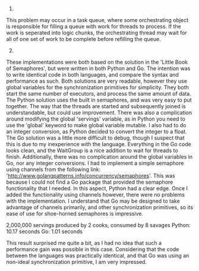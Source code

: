 1.
This problem may occur in a task queue, where some orchestrating object is responsible for filling a queue with work for threads to process. If the work is seperated into logic chunks, the orchestrating thread may wait for all of one set of work to be complete before refilling the queue.

2.
These implementations were both based on the solution in the 'Little Book of Semaphores', but were written in both Python and Go. The intention was to write identical code in both languages, and compare the syntax and performance as such.
Both solutions are very readable, however they use global variables for the synchronization primitives for simplicity. They both start the same number of executors, and process the same amount of data.
The Python solution uses the built in semaphores, and was very easy to put together. The way that the threads are started and subsequently joined is understandable, but could use improvement. There was also a complication around modifying the global 'servings' variable, as in Python you need to use the 'global' keyword to make global variable mutable. I also had to do an integer conversion, as Python decided to convert the integer to a float.
The Go solution was a little more difficult to debug, though I suspect that this is due to my inexperience with the language. Everything in the Go code looks clean, and the WaitGroup is a nice addition to wait for threads to finish. Additionally, there was no complication around the global variables in Go, nor any integer conversions. I had to implement a simple semaphore using channels from the following link: 'http://www.golangpatterns.info/concurrency/semaphores'. This was because I could not find a Go package that provided the semaphore functionality that I needed. In this aspect, Python had a clear edge. Once I added the functionality using channels however, there were no problems with the implementation. I understand that Go may be designed to take advantage of channels primarily, and other synchronization primitives, so its ease of use for shoe-horned semaphores is impressive.

2,000,000 servings produced by 2 cooks, consumed by 8 savages
Python:     10.17 seconds
Go:         1.01 seconds 

This result surprised me quite a bit, as I had no idea that such a performance gain was possible in this case. Considering that the code between the languages was practically identical, and that Go was using an non-ideal synchronization primitive, I am very impressed.
